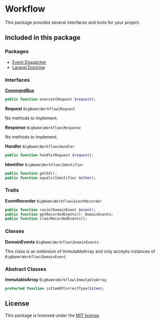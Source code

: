 # Workflow

This package provides several interfaces and tools for your project.

## Included in this package

### Packages

* [Event Dispatcher](https://github.com/heybigname/event-dispatcher)
* [Laravel Doctrine](https://github.com/mitchellvanw/laravel-doctrine)

### Interfaces

[**CommandBus**](https://github.com/heybigname/workflow/blob/master/src/CommandBus.php)
```php
public function execute(Request $request);
```

**Request** `BigName\Workflow\Request`

No methods to implement.

**Response** `BigName\Workflow\Response`

No methods to implement.

**Handler** `BigName\Workflow\Handler`
```php
public function handle(Request $request);
```

**Identifier** `BigName\Workflow\Identifier`
```php
public function getId();
public function equals(Identifier $other);
```

### Traits

**EventRecorder** `BigName\Workflow\EventRecorder`
```php
public function raise(DomainEvent $event);
public function getRecordedEvents(): DomainEvents;
public function clearRecordedEvents();
```

### Classes

**DomainEvents** `BigName\Workflow\DomainEvents`

This class is an extension of ImmutableArray and only accepts instances of `BigName\Workflow\DomainEvent`.

### Abstract Classes

**ImmutableArray** `BigName\Workflow\ImmutableArray`
```php
protected function isItemOfCorrectType($item);
```

## License

This package is licensed under the [MIT license](https://github.com/heybigname/workflow/blob/master/LICENSE).